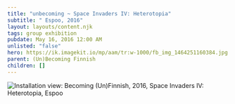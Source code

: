 ```yaml
---
title: "unbecoming ~ Space Invaders IV: Heterotopia"
subtitle: " Espoo, 2016"
layout: layouts/content.njk
tags: group exhibition
pubdate: May 16, 2016 12:00 AM
unlisted: "false"
hero: https://ik.imagekit.io/mp/aam/tr:w-1000/fb_img_1464251160384.jpg
parent: (Un)Becoming Finnish
children: []
---
```

![Installation view: Becoming (Un)Finnish, 2016, Space Invaders IV: Heterotopia, Espoo](https://ik.imagekit.io/mp/aam/tr:w-1000/becoming-uh-finnish_space-invaders-iv_matinkyla-espoo_2016.jpg)
